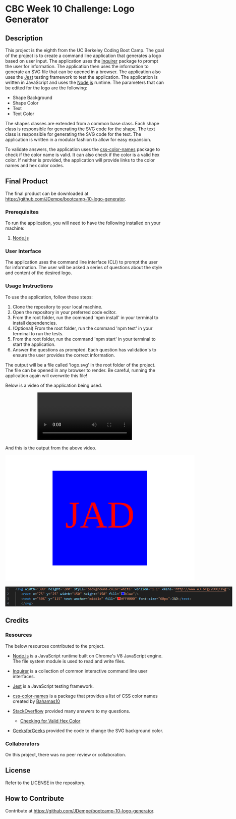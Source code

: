 # CBC Week 10 Challenge: Logo Generator
## Description

This project is the eighth from the UC Berkeley Coding Boot Camp.  The goal of the project is to create a command line application that generates a logo based on user input.  The application uses the [Inquirer](https://www.npmjs.com/package/inquirer) package to prompt the user for information.  The application then uses the information to generate an SVG file that can be opened in a browser.  The application also uses the [Jest](https://jestjs.io/) testing framework to test the application.  The application is written in JavaScript and uses the [Node.js](https://nodejs.org/en/) runtime.  The parameters that can be edited for the logo are the following:

- Shape Background
- Shape Color
- Text
- Text Color

The shapes classes are extended from a common base class.  Each shape class is responsible for generating the SVG code for the shape.  The text class is responsible for generating the SVG code for the text.  The application is written in a modular fashion to allow for easy expansion.

To validate answers, the application uses the [css-color-names](https://www.npmjs.com/package/css-color-names) package to check if the color name is valid.  It can also check if the color is a valid hex color.  If neither is provided, the application will provide links to the color names and hex color codes.

## Final Product

The final product can be downloaded at https://github.com/JDempe/bootcamp-10-logo-generator.

### Prerequisites

To run the application, you will need to have the following installed on your machine:
1. [Node.js](https://nodejs.org/en/)

### User Interface

The application uses the command line interface (CLI) to prompt the user for information.  The user will be asked a series of questions about the style and content of the desired logo.

### Usage Instructions

To use the application, follow these steps:

1. Clone the repository to your local machine.
2. Open the repository in your preferred code editor.
3. From the root folder, run the command 'npm install' in your terminal to install dependencies.
4. (Optional) From the root folder, run the command 'npm test' in your terminal to run the tests.
5. From the root folder, run the command 'npm start' in your terminal to start the application.
6. Answer the questions as prompted.  Each question has validation's to ensure the user provides the correct information.

The output will be a file called 'logo.svg' in the root folder of the project.  The file can be opened in any browser to render.  Be careful, running the application again will overwrite this file!

Below is a video of the application being used.

<p align="center"><video src="https://user-images.githubusercontent.com/123279032/232628642-56a82a2f-5111-409d-8733-b4e26c4bc1ee.mp4
" controls="controls" style="max-width: 720px;"></video><p>

And this is the output from the above video.

<p align="center"><kbd><img src="./examples/example-logo.svg" alt="Generated Logo" style="max-width: 720px;"/> </kbd></p>

<p align="center"><kbd><img src="./examples/example-logo-code.png" alt="Generated Logo XML code" style="max-width: 720px;"/> </kbd></p>

## Credits

### Resources

The below resources contributed to the project.

- [Node.js](https://nodejs.org/en/) is a JavaScript runtime built on Chrome's V8 JavaScript engine.  The file system module is used to read and write files.

- [Inquirer](https://www.npmjs.com/package/inquirer) is a collection of common interactive command line user interfaces.

- [Jest](https://jestjs.io/) is a JavaScript testing framework.

- [css-color-names](https://www.npmjs.com/package/css-color-names) is a package that provides a list of CSS color names created by [Bahamas10](https://github.com/bahamas10/css-color-names)
  
- [StackOverflow](https://stackoverflow.com/) provided many answers to my questions.
  - [Checking for Valid Hex Color](https://stackoverflow.com/questions/8027423/how-to-check-if-a-string-is-a-valid-hex-color-representation)

- [GeeksforGeeks](https://www.geeksforgeeks.org/how-to-set-the-svg-background-color/) provided the code to change the SVG background color.

### Collaborators

On this project, there was no peer review or collaboration.

## License

Refer to the LICENSE in the repository.

## How to Contribute

Contribute at https://github.com/JDempe/bootcamp-10-logo-generator.
